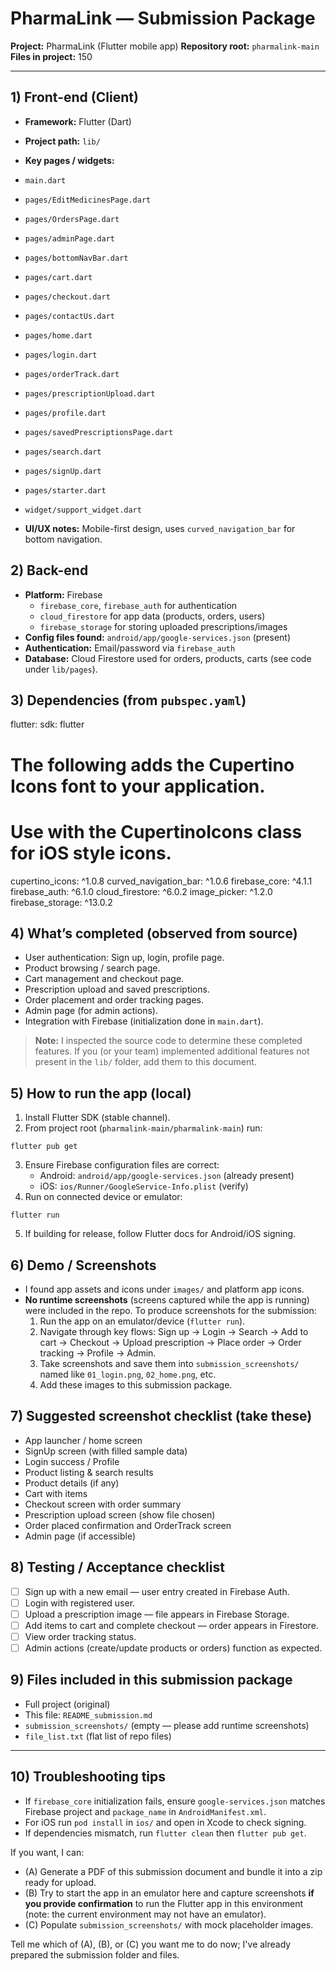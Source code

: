 # PharmaLink — Submission Package
**Project:** PharmaLink (Flutter mobile app)
**Repository root:** `pharmalink-main`
**Files in project:** 150

---
## 1) Front-end (Client)
- **Framework:** Flutter (Dart)
- **Project path:** `lib/`
- **Key pages / widgets:**
- `main.dart`
- `pages/EditMedicinesPage.dart`
- `pages/OrdersPage.dart`
- `pages/adminPage.dart`
- `pages/bottomNavBar.dart`
- `pages/cart.dart`
- `pages/checkout.dart`
- `pages/contactUs.dart`
- `pages/home.dart`
- `pages/login.dart`
- `pages/orderTrack.dart`
- `pages/prescriptionUpload.dart`
- `pages/profile.dart`
- `pages/savedPrescriptionsPage.dart`
- `pages/search.dart`
- `pages/signUp.dart`
- `pages/starter.dart`
- `widget/support_widget.dart`

- **UI/UX notes:** Mobile-first design, uses `curved_navigation_bar` for bottom navigation.

## 2) Back-end
- **Platform:** Firebase
  - `firebase_core`, `firebase_auth` for authentication
  - `cloud_firestore` for app data (products, orders, users)
  - `firebase_storage` for storing uploaded prescriptions/images
- **Config files found:** `android/app/google-services.json` (present)
- **Authentication:** Email/password via `firebase_auth`
- **Database:** Cloud Firestore used for orders, products, carts (see code under `lib/pages`).

## 3) Dependencies (from `pubspec.yaml`)
  flutter:
    sdk: flutter
  # The following adds the Cupertino Icons font to your application.
  # Use with the CupertinoIcons class for iOS style icons.
  cupertino_icons: ^1.0.8
  curved_navigation_bar: ^1.0.6
  firebase_core: ^4.1.1
  firebase_auth: ^6.1.0
  cloud_firestore: ^6.0.2
  image_picker: ^1.2.0
  firebase_storage: ^13.0.2

## 4) What’s completed (observed from source)
- User authentication: Sign up, login, profile page.
- Product browsing / search page.
- Cart management and checkout page.
- Prescription upload and saved prescriptions.
- Order placement and order tracking pages.
- Admin page (for admin actions).
- Integration with Firebase (initialization done in `main.dart`).

> **Note:** I inspected the source code to determine these completed features. If you (or your team) implemented additional features not present in the `lib/` folder, add them to this document.

## 5) How to run the app (local)
1. Install Flutter SDK (stable channel).
2. From project root (`pharmalink-main/pharmalink-main`) run:

```
flutter pub get
```

3. Ensure Firebase configuration files are correct:
   - Android: `android/app/google-services.json` (already present)
   - iOS: `ios/Runner/GoogleService-Info.plist` (verify)
4. Run on connected device or emulator:

```
flutter run
```

5. If building for release, follow Flutter docs for Android/iOS signing.

## 6) Demo / Screenshots
- I found app assets and icons under `images/` and platform app icons.
- **No runtime screenshots** (screens captured while the app is running) were included in the repo.
  To produce screenshots for the submission:
  1. Run the app on an emulator/device (`flutter run`).
  2. Navigate through key flows: Sign up → Login → Search → Add to cart → Checkout → Upload prescription → Place order → Order tracking → Profile → Admin.
  3. Take screenshots and save them into `submission_screenshots/` named like `01_login.png`, `02_home.png`, etc.
  4. Add these images to this submission package.

## 7) Suggested screenshot checklist (take these)
- App launcher / home screen
- SignUp screen (with filled sample data)
- Login success / Profile
- Product listing & search results
- Product details (if any)
- Cart with items
- Checkout screen with order summary
- Prescription upload screen (show file chosen)
- Order placed confirmation and OrderTrack screen
- Admin page (if accessible)

## 8) Testing / Acceptance checklist
- [ ] Sign up with a new email — user entry created in Firebase Auth.
- [ ] Login with registered user.
- [ ] Upload a prescription image — file appears in Firebase Storage.
- [ ] Add items to cart and complete checkout — order appears in Firestore.
- [ ] View order tracking status.
- [ ] Admin actions (create/update products or orders) function as expected.

## 9) Files included in this submission package
- Full project (original)
- This file: `README_submission.md`
- `submission_screenshots/` (empty — please add runtime screenshots)
- `file_list.txt` (flat list of repo files)

---
## 10) Troubleshooting tips
- If `firebase_core` initialization fails, ensure `google-services.json` matches Firebase project and `package_name` in `AndroidManifest.xml`.
- For iOS run `pod install` in `ios/` and open in Xcode to check signing.
- If dependencies mismatch, run `flutter clean` then `flutter pub get`.

If you want, I can:
- (A) Generate a PDF of this submission document and bundle it into a zip ready for upload.
- (B) Try to start the app in an emulator here and capture screenshots **if you provide confirmation** to run the Flutter app in this environment (note: the current environment may not have an emulator).
- (C) Populate `submission_screenshots/` with mock placeholder images.

Tell me which of (A), (B), or (C) you want me to do now; I've already prepared the submission folder and files.
